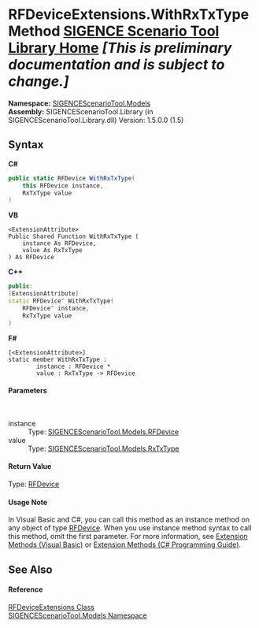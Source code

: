 # RFDeviceExtensions.WithRxTxType Method <a href="https://github.com/ObiWanLansi/SIGENCE-Scenario-Tool">SIGENCE Scenario Tool Library Home</a> _**\[This is preliminary documentation and is subject to change.\]**_

**Namespace:**&nbsp;<a href="f93b21e6-e11a-5c2f-6a3f-e615945fd019.md">SIGENCEScenarioTool.Models</a><br />**Assembly:**&nbsp;SIGENCEScenarioTool.Library (in SIGENCEScenarioTool.Library.dll) Version: 1.5.0.0 (1.5)

## Syntax

**C#**<br />
``` C#
public static RFDevice WithRxTxType(
	this RFDevice instance,
	RxTxType value
)
```

**VB**<br />
``` VB
<ExtensionAttribute>
Public Shared Function WithRxTxType ( 
	instance As RFDevice,
	value As RxTxType
) As RFDevice
```

**C++**<br />
``` C++
public:
[ExtensionAttribute]
static RFDevice^ WithRxTxType(
	RFDevice^ instance, 
	RxTxType value
)
```

**F#**<br />
``` F#
[<ExtensionAttribute>]
static member WithRxTxType : 
        instance : RFDevice * 
        value : RxTxType -> RFDevice 

```


#### Parameters
&nbsp;<dl><dt>instance</dt><dd>Type: <a href="a824a6f0-dedb-4d3f-8139-8c48872258ae.md">SIGENCEScenarioTool.Models.RFDevice</a><br /></dd><dt>value</dt><dd>Type: <a href="f66eb36b-eb66-1b6e-6c73-a3a86a3d1748.md">SIGENCEScenarioTool.Models.RxTxType</a><br /></dd></dl>

#### Return Value
Type: <a href="a824a6f0-dedb-4d3f-8139-8c48872258ae.md">RFDevice</a>

#### Usage Note
In Visual Basic and C#, you can call this method as an instance method on any object of type <a href="a824a6f0-dedb-4d3f-8139-8c48872258ae.md">RFDevice</a>. When you use instance method syntax to call this method, omit the first parameter. For more information, see <a href="http://msdn.microsoft.com/en-us/library/bb384936.aspx">Extension Methods (Visual Basic)</a> or <a href="http://msdn.microsoft.com/en-us/library/bb383977.aspx">Extension Methods (C# Programming Guide)</a>.

## See Also


#### Reference
<a href="196b2488-5270-e65a-b6a9-547c84a5341b.md">RFDeviceExtensions Class</a><br /><a href="f93b21e6-e11a-5c2f-6a3f-e615945fd019.md">SIGENCEScenarioTool.Models Namespace</a><br />